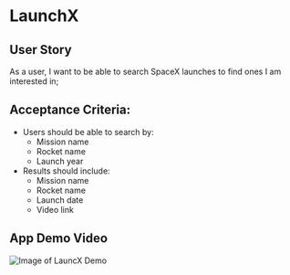 # LaunchX

## User Story
As a user, I want to be able to search SpaceX launches to find ones I am interested in;

## Acceptance Criteria:
* Users should be able to search by:
    * Mission name
    * Rocket name
    * Launch year
* Results should include:
    * Mission name
    * Rocket name
    * Launch date
    * Video link

## App Demo Video
![Image of LauncX Demo](https://raw.githubusercontent.com/ChrDel/LaunchX/master/demo.gif)
